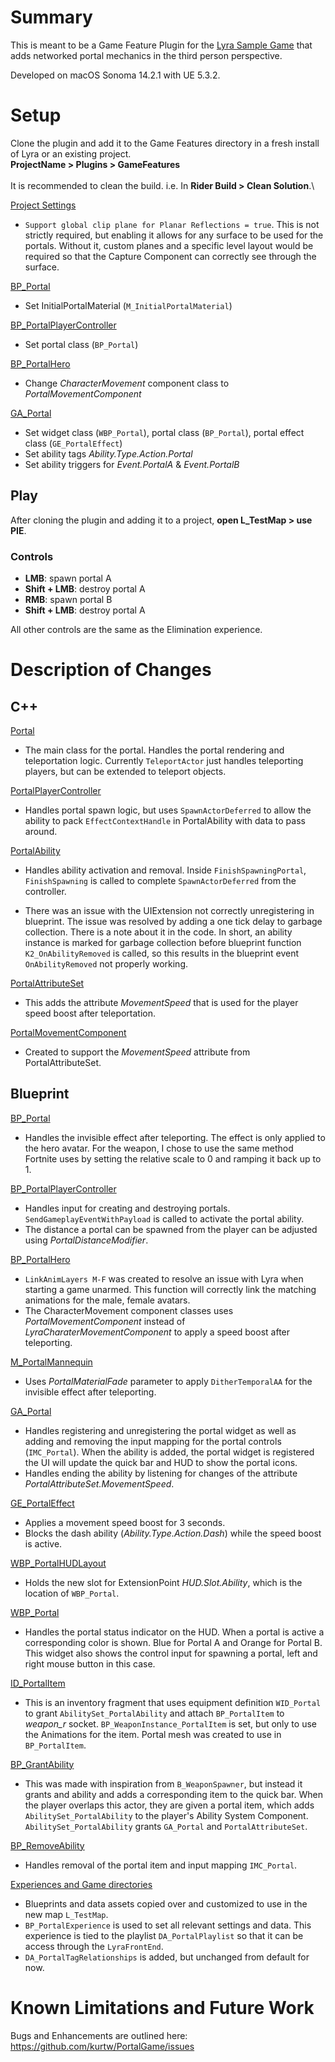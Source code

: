 # Summary
This is meant to be a Game Feature Plugin for the [Lyra Sample Game](https://dev.epicgames.com/documentation/en-us/unreal-engine/lyra-sample-game-in-unreal-engine) that adds networked portal mechanics in the third person perspective.

Developed on macOS Sonoma 14.2.1 with UE 5.3.2.
# Setup  
Clone the plugin and add it to the Game Features directory in a fresh install of Lyra or an existing project.\
**ProjectName > Plugins > GameFeatures** \
\
It is recommended to clean the build. i.e. In **Rider Build > Clean Solution**.\
  
<u>Project Settings</u>
- `Support global clip plane for Planar Reflections = true`. This is not strictly required, but enabling it allows for any surface to be used for the portals. Without it, custom planes and a specific level layout would be required so that the Capture Component can correctly see through the surface.  
  
<u>BP_Portal</u>  
- Set InitialPortalMaterial (`M_InitialPortalMaterial`)
  
<u>BP_PortalPlayerController</u>  
- Set portal class (`BP_Portal`)
  
<u>BP_PortalHero</u>  
- Change *CharacterMovement* component class to *PortalMovementComponent*  
  
<u>GA_Portal</u>  
- Set widget class (`WBP_Portal`), portal class (`BP_Portal`), portal effect class (`GE_PortalEffect`)  
- Set ability tags *Ability.Type.Action.Portal*  
- Set ability triggers for *Event.PortalA* & *Event.PortalB*
## Play
After cloning the plugin and adding it to a project, **open L_TestMap > use PIE**.
### Controls
- **LMB**: spawn portal A
- **Shift + LMB**: destroy portal A
- **RMB**: spawn portal B
- **Shift + LMB**: destroy portal A

All other controls are the same as the Elimination experience.
# Description of Changes
## C++
<u>Portal</u>  
- The main class for the portal. Handles the portal rendering and teleportation logic. Currently `TeleportActor` just handles teleporting players, but can be extended to teleport objects.  
  
<u>PortalPlayerController</u>  
- Handles portal spawn logic, but uses `SpawnActorDeferred` to allow the ability to pack `EffectContextHandle` in PortalAbility with data to pass around.  
  
<u>PortalAbility</u>  
- Handles ability activation and removal. Inside `FinishSpawningPortal`, `FinishSpawning` is called to complete `SpawnActorDeferred` from the controller.  
  
- There was an issue with the UIExtension not correctly unregistering in blueprint. The issue was resolved by adding a one tick delay to garbage collection. There is a note about it in the code. In short, an ability instance is marked for garbage collection before blueprint function `K2_OnAbilityRemoved` is called, so this results in the blueprint event `OnAbilityRemoved` not properly working.  
  
<u>PortalAttributeSet</u> 
- This adds the attribute *MovementSpeed* that is used for the player speed boost after teleportation.  
  
<u>PortalMovementComponent</u>  
- Created to support the *MovementSpeed* attribute from PortalAttributeSet.  
## Blueprint
<u>BP_Portal</u>  
- Handles the invisible effect after teleporting. The effect is only applied to the hero avatar. For the weapon, I chose to use the same method Fortnite uses by setting the relative scale to 0 and ramping it back up to 1.  
  
<u>BP_PortalPlayerController</u>  
- Handles input for creating and destroying portals. `SendGameplayEventWithPayload` is called to activate the portal ability.  
- The distance a portal can be spawned from the player can be adjusted using *PortalDistanceModifier*.  
  
<u>BP_PortalHero</u>  
- `LinkAnimLayers M-F` was created to resolve an issue with Lyra when starting a game unarmed. This function will correctly link the matching animations for the male, female avatars.  
- The CharacterMovement component classes uses *PortalMovementComponent* instead of *LyraCharaterMovementComponent* to apply a speed boost after teleporting.  
  
<u>M_PortalMannequin</u>  
- Uses *PortalMaterialFade* parameter to apply `DitherTemporalAA` for the invisible effect after teleporting.  
  
<u>GA_Portal</u>  
- Handles registering and unregistering the portal widget as well as adding and removing the input mapping for the portal controls (`IMC_Portal`). When the ability is added, the portal widget is registered the UI will update the quick bar and HUD to show the portal icons.  
- Handles ending the ability by listening for changes of the attribute *PortalAttributeSet.MovementSpeed*.  
  
<u>GE_PortalEffect</u>  
- Applies a movement speed boost for 3 seconds.  
- Blocks the dash ability (*Ability.Type.Action.Dash*) while the speed boost is active.  
  
<u>WBP_PortalHUDLayout</u>  
- Holds the new slot for ExtensionPoint *HUD.Slot.Ability*, which is the location of `WBP_Portal`.  
  
<u>WBP_Portal</u>  
- Handles the portal status indicator on the HUD. When a portal is active a corresponding color is shown. Blue for Portal A and Orange for Portal B. This widget also shows the control input for spawning a portal, left and right mouse button in this case.  
  
<u>ID_PortalItem</u>  
- This is an inventory fragment that uses equipment definition `WID_Portal` to grant `AbilitySet_PortalAbility` and attach `BP_PortalItem` to *weapon_r* socket. `BP_WeaponInstance_PortalItem` is set, but only to use the Animations for the item. Portal mesh was created to use in `BP_PortalItem`.  
  
<u>BP_GrantAbility</u>  
- This was made with inspiration from `B_WeaponSpawner`, but instead it grants and ability and adds a corresponding item to the quick bar. When the player overlaps this actor, they are given a portal item, which adds `AbilitySet_PortalAbility` to the player's Ability System Component. `AbilitySet_PortalAbility` grants `GA_Portal` and `PortalAttributeSet`.  
  
<u>BP_RemoveAbility</u>  
- Handles removal of the portal item and input mapping `IMC_Portal`.  
  
<u>Experiences and Game directories</u>  
- Blueprints and data assets copied over and customized to use in the new map `L_TestMap`.  
- `BP_PortalExperience` is used to set all relevant settings and data. This experience is tied to the playlist `DA_PortalPlaylist` so that it can be access through the `LyraFrontEnd`.  
- `DA_PortalTagRelationships` is added, but unchanged from default for now.
# Known Limitations and Future Work
Bugs and Enhancements are outlined here: https://github.com/kurtw/PortalGame/issues
